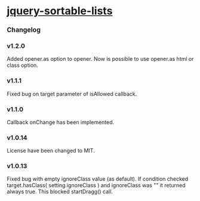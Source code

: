 <h1><a href="http://camohub.github.io/jquery-sortable-lists/index.html">jquery-sortable-lists</a></h1>
<h2 style="font-size:17px">Changelog</h2>

<h3>v1.2.0</h3>
<p>Added opener.as option to opener. Now is possible to use opener.as html or class option.</p>

<h3>v1.1.1</h3>
<p>Fixed bug on target parameter of isAllowed callback.</p>

<h3>v1.1.0</h3>
<p>Callback onChange has been implemented.</p>

<h3>v1.0.14</h3>
<p>License have been changed to MIT.</p>

<h3>v1.0.13</h3>
<p>Fixed bug with empty ignoreClass value (as default). If condition checked target.hasClass( setting.ignoreClass ) and ignoreClass was "" it returned always true. This blocked startDragg() call.</p>

				
